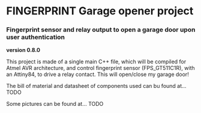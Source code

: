 # FINGERPRINT Garage opener project 
### Fingerprint sensor and relay output to open a garage door upon user authentication  
**version 0.8.0**


This project is made of a single main C++ file, which will be compiled for Atmel AVR 
architecture, and control fingerprint sensor (FPS_GT511C1R), with an Attiny84, to drive 
a relay contact. This will open/close my garage door!

The bill of material and datasheet of components used can bu found at... TODO

Some pictures can be found at... TODO
